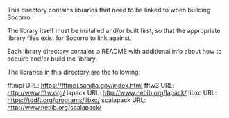 This directory contains libraries that need to be linked to when
building Socorro.

The library itself must be installed and/or built first, so that
the appropriate library files exist for Socorro to link against.

Each library directory contains a README with additional info about
how to acquire and/or build the library.

The libraries in this directory are the following:

fftmpi        URL: https://fftmpi.sandia.gov/index.html
fftw3         URL: http://www.fftw.org/
lapack        URL: http://www.netlib.org/lapack/
libxc         URL: https://tddft.org/programs/libxc/
scalapack     URL: http://www.netlib.org/scalapack/
